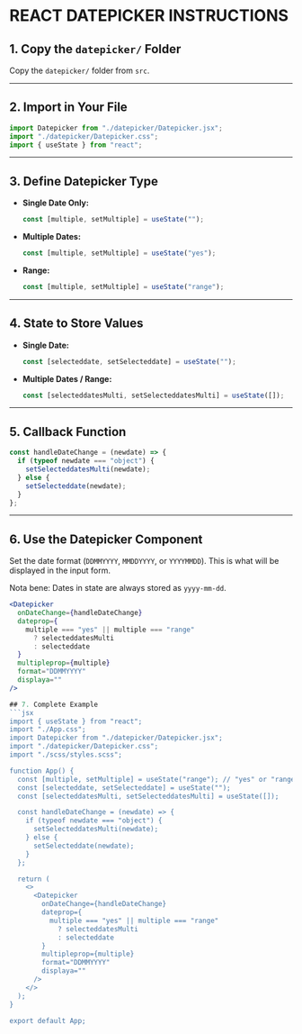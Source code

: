 # REACT DATEPICKER INSTRUCTIONS

## 1. Copy the `datepicker/` Folder

Copy the `datepicker/` folder from `src`.

---

## 2. Import in Your File

```js
import Datepicker from "./datepicker/Datepicker.jsx";
import "./datepicker/Datepicker.css";
import { useState } from "react";
```

---

## 3. Define Datepicker Type

- **Single Date Only:**
  ```js
  const [multiple, setMultiple] = useState("");
  ```
- **Multiple Dates:**
  ```js
  const [multiple, setMultiple] = useState("yes");
  ```
- **Range:**
  ```js
  const [multiple, setMultiple] = useState("range");
  ```

---

## 4. State to Store Values

- **Single Date:**
  ```js
  const [selecteddate, setSelecteddate] = useState("");
  ```
- **Multiple Dates / Range:**
  ```js
  const [selecteddatesMulti, setSelecteddatesMulti] = useState([]);
  ```

---

## 5. Callback Function

```js
const handleDateChange = (newdate) => {
  if (typeof newdate === "object") {
    setSelecteddatesMulti(newdate);
  } else {
    setSelecteddate(newdate);
  }
};
```

---

## 6. Use the Datepicker Component

Set the date format (`DDMMYYYY`, `MMDDYYYY`, or `YYYYMMDD`). This is what will be displayed in the input form.

Nota bene: Dates in state are always stored as `yyyy-mm-dd`.

````jsx
<Datepicker
  onDateChange={handleDateChange}
  dateprop={
    multiple === "yes" || multiple === "range"
      ? selecteddatesMulti
      : selecteddate
  }
  multipleprop={multiple}
  format="DDMMYYYY"
  displaya=""
/>

## 7. Complete Example
```jsx
import { useState } from "react";
import "./App.css";
import Datepicker from "./datepicker/Datepicker.jsx";
import "./datepicker/Datepicker.css";
import "./scss/styles.scss";

function App() {
  const [multiple, setMultiple] = useState("range"); // "yes" or "range" for multiple selection, empty string for single date
  const [selecteddate, setSelecteddate] = useState("");
  const [selecteddatesMulti, setSelecteddatesMulti] = useState([]);

  const handleDateChange = (newdate) => {
    if (typeof newdate === "object") {
      setSelecteddatesMulti(newdate);
    } else {
      setSelecteddate(newdate);
    }
  };

  return (
    <>
      <Datepicker
        onDateChange={handleDateChange}
        dateprop={
          multiple === "yes" || multiple === "range"
            ? selecteddatesMulti
            : selecteddate
        }
        multipleprop={multiple}
        format="DDMMYYYY"
        displaya=""
      />
    </>
  );
}

export default App;
````
